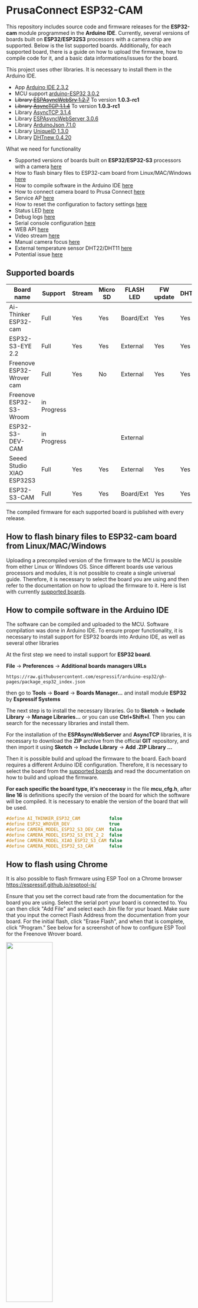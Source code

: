 # PrusaConnect ESP32-CAM

This repository includes source code and firmware releases for the **ESP32-cam** module programmed in the **Arduino IDE**. Currently, several versions of boards built on **ESP32/ESP32S3** processors with a camera chip are supported. Below is the list supported boards. Additionally, for each supported board, there is a guide on how to upload the firmware, how to compile code for it, and a basic data informations/issues for the board.

This project uses other libraries. It is necessary to install them in the Arduino IDE.
- App [Arduino IDE 2.3.2](https://www.arduino.cc/en/software)
- MCU support [arduino-ESP32 3.0.2](https://github.com/espressif/arduino-esp32)
- ~~Library [ESPAsyncWebSrv 1.2.7](https://github.com/dvarrel/ESPAsyncWebSrv)~~ To version **1.0.3-rc1**
- ~~Library [AsyncTCP 1.1.4](https://github.com/dvarrel/AsyncTCP)~~ To version **1.0.3-rc1**
- Library [AsyncTCP 3.1.4](https://github.com/mathieucarbou/AsyncTCP)
- Library [ESPAsyncWebServer 3.0.6](https://github.com/mathieucarbou/ESPAsyncWebServer) 
- Library [ArduinoJson 7.1.0](https://github.com/bblanchon/ArduinoJson)
- Library [UniqueID 1.3.0](https://github.com/ricaun/ArduinoUniqueID)
- Library [DHTnew 0.4.20](https://github.com/RobTillaart/DHTNew)

What we need for functionality
- Supported versions of boards built on **ESP32/ESP32-S3** processors with a camera [here](#supported_boards)
- How to flash binary files to ESP32-cam board from Linux/MAC/Windows [ here ](#flash_fw)
- How to compile software in the Arduino IDE [here](#arduino_lib)
- How to connect camera board to Prusa Connect [here](#prusa_connect)
- Service AP [here](#service_ap)
- How to reset the configuration to factory settings [here](#factory_cfg)
- Status LED [ here ](#status_led)
- Debug logs [here](#logs)
- Serial console configuration [here](#serial_cfg)
- WEB API [here](#rest)
- Video stream [here](#stream)
- Manual camera focus [here](#man_focus)
- External temperature sensor DHT22/DHT11 [here](#ext_temp)
- Potential issue [here](#issue)

<a name="supported_boards"></a>
## Supported boards

| Board name                | Support     | Stream | Micro SD | FLASH LED | FW update | DHT22/DHT11 | Documentation                                |
|---------------------------|-------------|--------|----------|-----------|-----------|-------------|----------------------------------------------|
| Ai-Thinker ESP32-cam      | Full        | Yes    | Yes      | Board/Ext | Yes       | Yes         | [ here ](doc/AI_Thinker-ESP32-cam/README.md) |
| ESP32-S3-EYE 2.2          | Full        | Yes    | Yes      | External  | Yes       | Yes         | [ here ](doc/ESP32-S3-EYE-22/README.md)      |
| Freenove ESP32-Wrover cam | Full        | Yes    | No       | External  | Yes       | Yes         | [ here ](doc/ESP32-Wrover-dev/README.md)     |
| Freenove ESP32-S3-Wroom   | in Progress |        |          |           |           |             |                                              | 
| ESP32-S3-DEV-CAM          | in Progress |        |          | External  |           |             | [ here ](doc/ESP32-S3-DEV-CAM/README.md)     |
| Seeed Studio XIAO ESP32S3 | Full        | Yes    | Yes      | External  | Yes       | Yes         | [ here ](doc/XIAO_ESP32S3/README.md)         |
| ESP32-S3-CAM              | Full        | Yes    | Yes      | Board/Ext | Yes       | Yes         | [ here ](doc/ESP32-S3-CAM/README.md)         |

The compiled firmware for each supported board is published with every release.

<a name="flash_fw"></a>
## How to flash binary files to ESP32-cam board from Linux/MAC/Windows

Uploading a precompiled version of the firmware to the MCU is possible from either Linux or Windows OS. Since different boards use various processors and modules, it is not possible to create a single universal guide. Therefore, it is necessary to select the board you are using and then refer to the documentation on how to upload the firmware to it. Here is list with currently [supported boards](#supported_boards).

<a name="arduino_lib"></a>
## How to compile software in the Arduino IDE

The software can be compiled and uploaded to the MCU. Software compilation was done in Arduino IDE. To ensure proper functionality, it is necessary to install support for ESP32 boards into Arduino IDE, as well as several other libraries

At the first step we need to install support for **ESP32 board**.

**File** -> **Preferences** -> **Additional boards managers URLs**

 ```
 https://raw.githubusercontent.com/espressif/arduino-esp32/gh-pages/package_esp32_index.json
 ```

then go to **Tools** -> **Board** -> **Boards Manager...** and install module **ESP32** by **Espressif Systems**

The next step is to install the necessary libraries. Go to **Sketch** -> **Include Library** -> **Manage Libraries...** or you can use **Ctrl+Shift+I**. Then you can search for the necessary libraries and install them. 

For the installation of the **ESPAsyncWebServer** and **AsyncTCP** libraries, it is necessary to download the **ZIP** archive from the official **GIT** repository, and then import it using **Sketch** -> **Include Library** -> **Add .ZIP Library ...**

Then it is possible build and upload the firmware to the board. Each board requires a different Arduino IDE configuration. Therefore, it is necessary to select the board from the [supported boards](#supported_boards) and read the documentation on how to build and upload the firmware.

**For each specific the board type, it's neccerasy** in the file **mcu_cfg.h**, after **line 16** is definitions specify the version of the board for which the software will be compiled. It is necessary to enable the version of the board that will be used.

```c
#define AI_THINKER_ESP32_CAM           false
#define ESP32_WROVER_DEV               true
#define CAMERA_MODEL_ESP32_S3_DEV_CAM  false
#define CAMERA_MODEL_ESP32_S3_EYE_2_2  false
#define CAMERA_MODEL_XIAO_ESP32_S3_CAM false
#define CAMERA_MODEL_ESP32_S3_CAM      false
```

<a name="chrome_flash"></a>
## How to flash using Chrome
It is also possible to flash firmware using ESP Tool on a Chrome browser https://espressif.github.io/esptool-js/

Ensure that you set the correct baud rate from the documentation for the board you are using.  Select the serial port your board is connected to.  You can then click "Add File" and select each .bin file for your board.  Make sure that you input the correct Flash Address from the documentation from your board.  For the initial flash, click "Erase Flash", and when that is complete, click "Program."  See below for a screenshot of how to configure ESP Tool for the Freenove Wrover board.

<img src="doc/ESPTool.png" width=50% height=50%>

<a name="prusa_connect"></a>
## How to connect camera board to Prusa Connect

- Open up the **Prusa Connect** webpage [connect.prusa3D.com](https://connect.prusa3D.com)
- Log in
- Select a printer you wish to use the camera for.
- Navigate to the **Camera** tab.
- Click **Add new other camera**
- **A new camera will appear** in the list. Here, you can give the camera a name.
- This is the most important part: Copy the **TOKEN** for the given camera and save it for later use.

<img src="doc/connect_1.jpg" width=50% height=50%>
<img src="doc/connect_2.jpg" width=50% height=50%>

- Connect the Cam to the **USB Power supply**
- After a brief moment, the camera will start in a **Wi-Fi AP mode**. Essentially, it starts it's own Wi-Fi network. The network name (SSID) is **ESP32_camera_UID**, where **UID** is the first three numbers from the **MCU ID**.
- Find the camera in the Wi-Fi list on your computer.
- Enter the default password: **12345678** and connect to it. After establishing a successful connection, your computer might complain about having "No Internet" on the given network. That is OK.
- Open up a new web browser.
- Open up the **192.168.0.1** IP Address as a webpage. Alternatively, you can also use the http://prusa-esp32cam.local hostname (mDNS) instead of the IP Address.
- The camera's configuration interface should appear.
- In the **Wi-Fi configuration tab** It's necessary to set the SSID of the WiFi network and the password of the WiFi network to which the camera should connect in order to be able to upload images to Prusa Connect. And click to **Save & Connect** button

<img src="doc/connect_4.jpg" width=50% height=50%>

- In the **Camera configuration tab**, insert the **Token** into the marked field. Click **Save**. **This is the Prusa Connect camera token we have obtained in an earlier step.** Wait until the token has been save successfully.

<img src="doc/connect_3.jpg" width=50% height=50%>

- Since we're in the camera configuration tab already, we can set up the image options:
- Set up the **resolution**. This will improve the image quality significantly, as the resolution is set to the lowest possible by default.
- Set up the **Trigger interval** and click **Save**.
- Clicking **Refresh snapshot** will refresh the image you see on the page.
- We should now have completed setting up the camera.

While we are on the ESP camera's configuration page, let's take a quick look at the other options it offers.
- Camera configuration tab contain
  - Camera cip settings
  - Authentication token setting
  - Camera flash settings
- Wi-Fi configuration tab contain 
  - Setting the wifi network to which the camera can connect
  - The possibility of turning off the service AP
  - Option to set static IP addresses for WiFi networks to which the camera connects
- On the **Authentication** tab, you can set a password to access the configuration page. Default login is admin:admin.
- The **System tab** provides several advanced options such as:
  - Setting a Hostname (mDNS record) for easier future access to the configuration page over the local network.
  - For a manual firmware update, select the firmware file **ESP32_PrusaConnectCam.ino.bin** and click **Upload file & Update**. Afterwards, reboot the camera.
  - Update from cloud. To check for firmware updates, select **Check Update from cloud**. If a newer version is available, click **Update from cloud**. Note that the camera has to be connected to the Internet, before using these functions.
  - Setting **log level** and getting logs from the camera. To get the logs, it is necessary to have a micro SD card formatted to **FAT32** inserted in the camera!
  - Check the status of uploading the image to Prusa Connect using the **PrusaConnect Status:** variable

**Interesting improvements.** There is a protective film on the camera module. The protective film needs to be removed from the lens.

<img src="doc/cam_prot_film.jpg" width=50% height=50%>

The second problem is that the camera module is not usually attached to the micro SD card slot. Therefore, the camera module overheats. This can permanently damage the camera module. If the quality of the camera module decreases, the resulting image starts to have a purple tint. Therefore, it is necessary to attach the camera module to the micro SD card socket with double-sided tape. Ideally, with double-sided thermal tape.

<img src="doc/cam_thermal.jpg" width=50% height=50%>

<a name="service_ap"></a>
## Service AP

After powering on and booting up the camera, it enters **AP mode**, which serves as a configuration mode for the camera. Essentially, it starts its own Wi-Fi network. The network name (SSID) is **ESP32_camera_UID**, where **UID** is the first three numbers from the **MCU ID**, serving as a unique identifier for the camera. The password for connecting to the AP is **12345678**. The camera's IP address is **192.168.0.1**. To configure the camera via **AP mode**, you need to connect to this IP address using a web browser: **http://192.168.0.1**. Alternatively, you can also use the **http://prusa-esp32cam.local** hostname (**mDNS**) instead of the IP Address.

After establishing a successful connection, your computer might display a "**No Internet**" warning for the given network. **This is normal**.

If you have set up a Wi-Fi network name (SSID) and password in the camera for it to connect to, then upon powering on, the camera will automatically connect to the configured Wi-Fi network and simultaneously activate AP mode for **5 minutes**. AP mode is always enabled after powering on and booting up the camera for **5 minutes**. The service Wi-Fi AP is **automatically deactivates** itself after **5 minutes** following each camera startup if no device is connected to the camera.

Service AP is for for the first camera configuration. If the camera is connected to a WiFi network, it is possible to configure it from the local network.

<a name="factory_cfg"></a>
## How to reset configuration to factory settings
Each version of the [supported board](#supported_boards) uses a different pin for camera reset. Therefore, it is necessary to refer to the documentation for the specific board to determine which pin is used for reset camera configuration to factory configuration.

The procedure is always the same:
- Ground the pin for camera reset configuration.
- Connect the power supply.
- Wait for 10 seconds.
- An LED will start blinking (refer to the board's documentation).
- Disconnect the ground from the camera reset configuration pin.
- The LED will stop blinking.
- The camera configuration will be restored to factory settings.

<a name="status_led"></a>
## Status LED

On the board, there is a status LED that provides a visual indicator of the module's current status
through blinking at defined intervals. Each [supported board](#supported_boards) has the STATUS LED located in a different place. It is necessary to refer to the documentation to locate the STATUS LED on the board.

Upon module activation, the LED illuminates. After processor initialization, the LED exhibits different blinking intervals based on the current mode of the module

- **Service AP Mode only:** The LED blinks every **400 ms**, indicating the module's availability in service AP mode.
- **Connecting to WiFi AP:** While connecting to a WiFi Access Point, the LED blinks at intervals of **800 ms**.
- **Connected to WiFi Network:** Upon successful connection to a WiFi network, the LED blinks at intervals of **4000 ms**, signaling a stable connection.
- **Problematic State:** If an issue or error occurs, the LED accelerates its blinking to every **100 ms**.

The approximate boot time of the device is 15-20 seconds.

<a name="logs"></a>
## Debug logs

It is possible to save debug logs to a microSD card, but the card must be formatted to FAT32. Currently, the maximum tested capacity for a microSD card is 16GB. If a microSD card is inserted into the camera, it is necessary to reboot the camera. When a microSD card is inserted into the camera before boot, logging to the microSD card is automatically enabled. If no microSD card is inserted, the saving of debug logs to the microSD card is automatically disabled. Enabling the saving of debug logs to a microSD card is only possible during camera boot, so it is necessary to restart the camera after inserting the microSD card. Debug logs are saved as plain text in the file Syslog.log

<a name="serial_cfg"></a>
## Serial console configuration

Currently, it is possible to set the basic camera configuration using the serial console. Baud speed for communication with MCU is **115200 8N1**

Commands for configuration have simple syntax

|   command    | separator | variable  | termination | line terminator          |
|--------------|-----------|-----------|-------------|--------------------------|
| setwifissid  |     :     |   SSID    |     ;       | \n or \r or \n\r or \r\n | 

Currently, available commands are listed in the table below:

| Command           | Description                                                         |
|-------------------|---------------------------------------------------------------------|
| setwifissid       | Setting WiFi SSID, where variable SSID is network name              |
| setwifipass       | Setting WiFi password, where variable PASSWORD is WiFi password     |
| wificonnect       | Connecting to WiFi network                                          |
| mcureboot         | Rebooting the MCU                                                   |
| commandslist      | Listing currently supported commands via serial console             |
| getwifimode       | Print current WiFi mode. STA/AP/AP+STA                              |
| getwifistastatus  | Print WiFi STA status. Connected/Disconnected/Connecting....        |
| getwifistaip      | Print IP address for WiFi STA                                       |
| getserviceapssid  | Print service AP SSID name                                          |
| setauthtoken      | Set authentication token for Prusa Connect                          |
| otaupdate         | Start OTA update process                                            |
| resolution        | Set photo resolution                                                |
| photoquality      | Set photo quality                                                   |
| setflash          | enable/disable LED flash                                            |
| setlight          | enable/disable LED light                                            |
| loglevel          | set log level. 0=Error, 1=Warning, 2=Info, 3=Verbose                |

The standard command sequence for camera basic settings is

- setwifissid:SSID;
- setwifipass:PASSWORD;
- wificonnect;
- setauthtoken:TOKEN;
- mcureboot;

<a name="rest"></a>
## WEB API

The camera have a WEB API, allowing several operations to be performed through the web interface.

| Command                   | Description                                      |
|---------------------------|--------------------------------------------------|
| http://IP/action_capture  | Capture snapshot                                 |
| http://IP/action_send     | Capture snapshot, and send to Prusa Connect      |
| http://IP/light?on        | Light ON                                         |
| http://IP/light?off       | Light OFF                                        |
| http://IP/flash?on        | FLASH ON                                         |
| http://IP/flash?off       | FLASH OFF                                        |
| http://IP/action_reboot   | Reboot MCU                                       |
| http://IP/get_logs        | Get logs from micro SD card                      |
| http://IP/saved-photo.jpg | Get last captured photo                          |
| http://IP/get_temp        | Get temperature from external sensor             |
| http://IP/get_hum         | Get humidity from external sensor                |

<a name="stream"></a>
## Video stream 

The video stream is available on the WEB page **http://IP/stream.mjpg**

<a name="man_focus"></a>
## Manual camera focus

Usually, the camera module is properly focused. However, the camera module can be manually focused. There are several types of lenses for camera modules. I have created several [Tools](https://www.printables.com/cs/model/877739-esp32-cam-ov2640-focus-adjustment-wrench)  for manually focusing the camera module.

<img src="doc/focus_2.jpg" width=40% height=40%>

First, it is necessary to hold the camera with a holder and then put the wrench on the lens. Next, gently turn the wrench by a couple of degrees, and observe the difference.

**WARNING! Manual focusing can permanently damage the camera module!**

<a name="ext_temp"></a>
## External temperature sensor 

The software supports an external temperature sensor **DHT22** or **DHT11**. The sensor needs to be connected according to the manual for the specific version of the board. The temperature and humidity are automatically read every 30 seconds after the enable sensor.

<img src="doc/Sensori-DHT11-e-DHT22.jpg" width=40% height=40%>

Information about sensor

|                   | DHT11        | DHT22            |
|-------------------|--------------|------------------|
| Operating voltage | 3-5V         | 3-5V             |
| Max current       | 2.5 mA       | 2.5mA            |
| Temperature range | 0-50°C ± 2°C | -40-80°C ± 0.5°C |
| Humidity range    | 20-80% / 5%  | 0-100% / 2-5%    |
| Sampling rate     | 1Hz          | 0.5Hz            |

It is necessary to use the **module**, **not the sensor**! The module with the sensor has a **4.7Kohm** resistor soldered onto the PCB, which is necessary for the proper functioning of the **one-wire bus**. If you use the sensor, it is necessary to connect a 4.7K ohm resistor to the one-wire bus as shown in the schematic below. **The module must be powered with 3.3V VCC, otherwise, it may damage the camera board.**

Here is a typical schematic for the DHT22 or DHT11 sensor:

<img src="doc/DHT22-Schematic.png" width=40% height=40%>

<a name="issue"></a>
## Potential issue

- A potential issue may arise with connecting to the service AP. If the connection fails and an authentication error occurs, it is necessary to clear the FLASH memory of the processor, and FLASH FW again. This can be done either through the Arduino IDE or using official software.
- After the initial firmware upload to the new camera, there may be an issue when connecting to the IP address, where the camera prompts for a username and password to access the web page. Even when entering the username "admin" and the password "admin", the login still doesn't work. In such cases, it's necessary to reset the camera configuration to factory settings. The procedure is outlined in the readme file [here](#factory_cfg)
- If you are getting a 400 return code from Prusa Connect, then you need to create a new other camera in Prusa Connect and enter a new token into the ESP32 camera.
